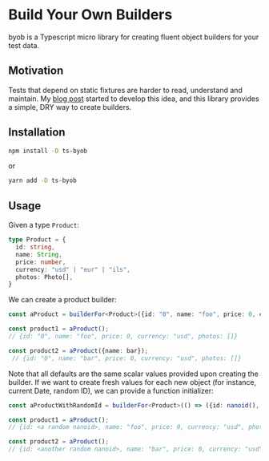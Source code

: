 
# Build Your Own Builders

byob is a Typescript micro library for creating fluent object builders for your test data.

## Motivation

Tests that depend on static fixtures are harder to read, understand and maintain. My [blog post](https://www.shaiyallin.com/post/beautiful-object-builders-in-typescript) started to develop this idea, and this library provides a simple, DRY way to create builders.

## Installation

```sh
npm install -D ts-byob
```

or

```sh
yarn add -D ts-byob
```

## Usage

Given a type `Product`:

```typescript
type Product = {
  id: string,
  name: String,
  price: number, 
  currency: "usd" | "eur" | "ils",
  photos: Photo[],
}
```

We can create a product builder:

```typescript
const aProduct = builderFor<Product>({id: "0", name: "foo", price: 0, currency: "usd", photos: []});

const product1 = aProduct(); 
// {id: "0", name: "foo", price: 0, currency: "usd", photos: []}

const product2 = aProduct({name: bar});
 // {id: "0", name: "bar", price: 0, currency: "usd", photos: []}
```

Note that all defaults are the same scalar values provided upon creating the builder. If we want to create fresh values for each new object (for instance, current Date, random ID), we can provide a function initializer:

```typescript
const aProductWithRandomId = builderFor<Product>(() => ({id: nanoid(), name: "foo", price: 0, currency: "usd", photos: []}));

const product1 = aProduct(); 
// {id: <a random nanoid>, name: "foo", price: 0, currency: "usd", photos: []}

const product2 = aProduct();
// {id: <another random nanoid>, name: "bar", price: 0, currency: "usd", photos: []}
```
